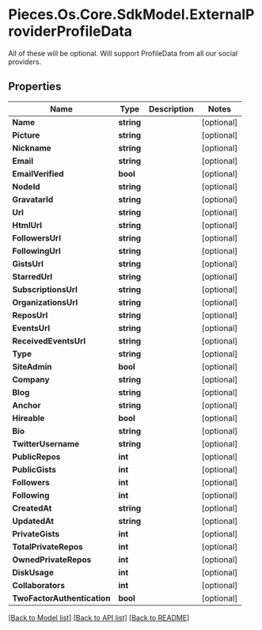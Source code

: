 # Pieces.Os.Core.SdkModel.ExternalProviderProfileData
All of these will be optional.  Will support ProfileData from all our social providers.

## Properties

Name | Type | Description | Notes
------------ | ------------- | ------------- | -------------
**Name** | **string** |  | [optional] 
**Picture** | **string** |  | [optional] 
**Nickname** | **string** |  | [optional] 
**Email** | **string** |  | [optional] 
**EmailVerified** | **bool** |  | [optional] 
**NodeId** | **string** |  | [optional] 
**GravatarId** | **string** |  | [optional] 
**Url** | **string** |  | [optional] 
**HtmlUrl** | **string** |  | [optional] 
**FollowersUrl** | **string** |  | [optional] 
**FollowingUrl** | **string** |  | [optional] 
**GistsUrl** | **string** |  | [optional] 
**StarredUrl** | **string** |  | [optional] 
**SubscriptionsUrl** | **string** |  | [optional] 
**OrganizationsUrl** | **string** |  | [optional] 
**ReposUrl** | **string** |  | [optional] 
**EventsUrl** | **string** |  | [optional] 
**ReceivedEventsUrl** | **string** |  | [optional] 
**Type** | **string** |  | [optional] 
**SiteAdmin** | **bool** |  | [optional] 
**Company** | **string** |  | [optional] 
**Blog** | **string** |  | [optional] 
**Anchor** | **string** |  | [optional] 
**Hireable** | **bool** |  | [optional] 
**Bio** | **string** |  | [optional] 
**TwitterUsername** | **string** |  | [optional] 
**PublicRepos** | **int** |  | [optional] 
**PublicGists** | **int** |  | [optional] 
**Followers** | **int** |  | [optional] 
**Following** | **int** |  | [optional] 
**CreatedAt** | **string** |  | [optional] 
**UpdatedAt** | **string** |  | [optional] 
**PrivateGists** | **int** |  | [optional] 
**TotalPrivateRepos** | **int** |  | [optional] 
**OwnedPrivateRepos** | **int** |  | [optional] 
**DiskUsage** | **int** |  | [optional] 
**Collaborators** | **int** |  | [optional] 
**TwoFactorAuthentication** | **bool** |  | [optional] 

[[Back to Model list]](../README.md#documentation-for-models) [[Back to API list]](../README.md#documentation-for-api-endpoints) [[Back to README]](../README.md)

